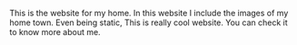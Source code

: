 This is the website for my home. In this website I include the images of my home town.
Even being static, This is really cool website.
You can check it to know more about me.
